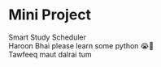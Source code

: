 # Mini Project
Smart Study Scheduler
<br>
Haroon Bhai please learn some python 😭🙏
<br>
Tawfeeq maut dalrai tum